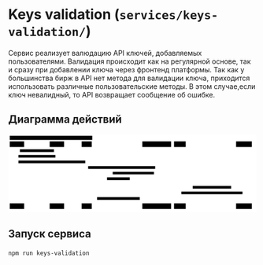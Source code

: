 # Keys validation (`services/keys-validation/`)

Сервис реализует валюдацию API ключей, добавляемых пользователями. Валидация происходит как на регулярной основе, так и сразу при добавлении ключа через фронтенд платформы. Так как у большинства бирж в API нет метода для валидации ключа, приходится использовать различные пользовательские методы. В этом случае,если ключ невалидный, то API возвращает сообщение об ошибке.

## Диаграмма действий

![diag](/docs/images/keys-validation.svg)

## Запуск сервиса

```bash
npm run keys-validation
```
